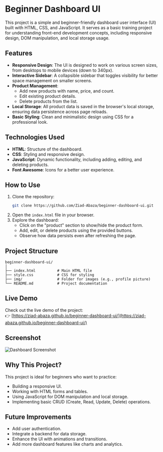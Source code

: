 # Beginner Dashboard UI

This project is a simple and beginner-friendly dashboard user interface (UI) built with HTML, CSS, and JavaScript. It serves as a basic training project for understanding front-end development concepts, including responsive design, DOM manipulation, and local storage usage.

## Features

- **Responsive Design**: The UI is designed to work on various screen sizes, from desktops to mobile devices (down to 340px).
- **Interactive Sidebar**: A collapsible sidebar that toggles visibility for better space management on smaller screens.
- **Product Management**:
  - Add new products with name, price, and count.
  - Edit existing product details.
  - Delete products from the list.
- **Local Storage**: All product data is saved in the browser's local storage, ensuring data persistence across page reloads.
- **Basic Styling**: Clean and minimalistic design using CSS for a professional look.

## Technologies Used

- **HTML**: Structure of the dashboard.
- **CSS**: Styling and responsive design.
- **JavaScript**: Dynamic functionality, including adding, editing, and deleting products.
- **Font Awesome**: Icons for a better user experience.

## How to Use

1. Clone the repository:
   ```bash
   git clone https://github.com/Ziad-Abaza/beginner-dashboard-ui.git
   ```
2. Open the `index.html` file in your browser.
3. Explore the dashboard:
   - Click on the "product" section to show/hide the product form.
   - Add, edit, or delete products using the provided buttons.
   - Observe how data persists even after refreshing the page.

## Project Structure

```
beginner-dashboard-ui/
│
├── index.html          # Main HTML file
├── style.css           # CSS for styling
├── img/                # Folder for images (e.g., profile picture)
└── README.md           # Project documentation
```

## Live Demo

Check out the live demo of the project:  
👉 [https://ziad-abaza.github.io/beginner-dashboard-ui/](https://ziad-abaza.github.io/beginner-dashboard-ui/)

## Screenshot

![Dashboard Screenshot](https://ziad-abaza.github.io/beginner-dashboard-ui/img/Dashboard.jpeg)

## Why This Project?

This project is ideal for beginners who want to practice:
- Building a responsive UI.
- Working with HTML forms and tables.
- Using JavaScript for DOM manipulation and local storage.
- Implementing basic CRUD (Create, Read, Update, Delete) operations.

## Future Improvements

- Add user authentication.
- Integrate a backend for data storage.
- Enhance the UI with animations and transitions.
- Add more dashboard features like charts and analytics.

